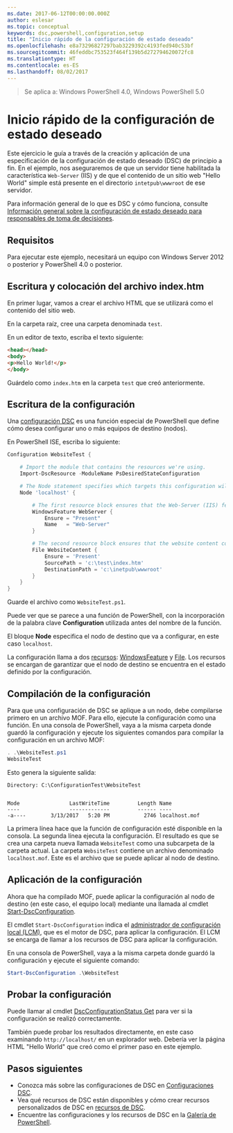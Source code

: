 ```yaml
---
ms.date: 2017-06-12T00:00:00.000Z
author: eslesar
ms.topic: conceptual
keywords: dsc,powershell,configuration,setup
title: "Inicio rápido de la configuración de estado deseado"
ms.openlocfilehash: e8a73296827297bab3229392c4193fed940c53bf
ms.sourcegitcommit: 46feddbc753523f464f139b5d272794620072fc8
ms.translationtype: HT
ms.contentlocale: es-ES
ms.lasthandoff: 08/02/2017
---
```

> Se aplica a: Windows PowerShell 4.0, Windows PowerShell 5.0

# <a name="desired-state-configuration-quick-start"></a>Inicio rápido de la configuración de estado deseado

Este ejercicio le guía a través de la creación y aplicación de una especificación de la configuración de estado deseado (DSC) de principio a fin.
En el ejemplo, nos aseguraremos de que un servidor tiene habilitada la característica `Web-Server` (IIS) y de que el contenido de un sitio web "Hello World" simple está presente en el directorio `intetpub\wwwroot` de ese servidor.

Para información general de lo que es DSC y cómo funciona, consulte [Información general sobre la configuración de estado deseado para responsables de toma de decisiones](decisionMaker.md).

## <a name="requirements"></a>Requisitos

Para ejecutar este ejemplo, necesitará un equipo con Windows Server 2012 o posterior y PowerShell 4.0 o posterior.

## <a name="write-and-place-the-indexhtm-file"></a>Escritura y colocación del archivo index.htm

En primer lugar, vamos a crear el archivo HTML que se utilizará como el contenido del sitio web.

En la carpeta raíz, cree una carpeta denominada `test`.

En un editor de texto, escriba el texto siguiente:

```html
<head></head>
<body>
<p>Hello World!</p>
</body>
```

Guárdelo como `index.htm` en la carpeta `test` que creó anteriormente. 

## <a name="write-the-configuration"></a>Escritura de la configuración

Una [configuración DSC](configurations.md) es una función especial de PowerShell que define cómo desea configurar uno o más equipos de destino (nodos).

En PowerShell ISE, escriba lo siguiente:

```powershell
Configuration WebsiteTest {

    # Import the module that contains the resources we're using.
    Import-DscResource -ModuleName PsDesiredStateConfiguration

    # The Node statement specifies which targets this configuration will be applied to.
    Node 'localhost' {

        # The first resource block ensures that the Web-Server (IIS) feature is enabled.
        WindowsFeature WebServer {
            Ensure = "Present"
            Name   = "Web-Server"
        }

        # The second resource block ensures that the website content copied to the website root folder.
        File WebsiteContent {
            Ensure = 'Present'
            SourcePath = 'c:\test\index.htm'
            DestinationPath = 'c:\inetpub\wwwroot'
        }
    }
}
```

Guarde el archivo como `WebsiteTest.ps1`.

Puede ver que se parece a una función de PowerShell, con la incorporación de la palabra clave **Configuration** utilizada antes del nombre de la función.

El bloque **Node** especifica el nodo de destino que va a configurar, en este caso `localhost`.

La configuración llama a dos [recursos](resources.md): [WindowsFeature](windowsFeatureResource.md) y [File](fileResource.md).
Los recursos se encargan de garantizar que el nodo de destino se encuentra en el estado definido por la configuración.

## <a name="compile-the-configuration"></a>Compilación de la configuración

Para que una configuración de DSC se aplique a un nodo, debe compilarse primero en un archivo MOF.
Para ello, ejecute la configuración como una función.
En una consola de PowerShell, vaya a la misma carpeta donde guardó la configuración y ejecute los siguientes comandos para compilar la configuración en un archivo MOF:

```powershell
. .\WebsiteTest.ps1
WebsiteTest
```

Esto genera la siguiente salida:

```
Directory: C:\ConfigurationTest\WebsiteTest


Mode                LastWriteTime         Length Name
----                -------------         ------ ----
-a----        3/13/2017   5:20 PM           2746 localhost.mof
```

La primera línea hace que la función de configuración esté disponible en la consola.
La segunda línea ejecuta la configuración.
El resultado es que se crea una carpeta nueva llamada `WebsiteTest` como una subcarpeta de la carpeta actual.
La carpeta `WebsiteTest` contiene un archivo denominado `localhost.mof`.
Este es el archivo que se puede aplicar al nodo de destino.

## <a name="apply-the-configuration"></a>Aplicación de la configuración

Ahora que ha compilado MOF, puede aplicar la configuración al nodo de destino (en este caso, el equipo local) mediante una llamada al cmdlet [Start-DscConfiguration](/reference/5.1/PSDesiredStateConfiguration/Start-DscConfiguration).

El cmdlet `Start-DscConfiguration` indica el [administrador de configuración local (LCM)](metaConfig.md), que es el motor de DSC, para aplicar la configuración.
El LCM se encarga de llamar a los recursos de DSC para aplicar la configuración.

En una consola de PowerShell, vaya a la misma carpeta donde guardó la configuración y ejecute el siguiente comando:

```powershell
Start-DscConfiguration .\WebsiteTest
```

## <a name="test-the-configuration"></a>Probar la configuración

Puede llamar al cmdlet [DscConfigurationStatus Get](/reference/5.1/PSDesiredStateConfiguration/Get-DscConfigurationStatus) para ver si la configuración se realizó correctamente. 

También puede probar los resultados directamente, en este caso examinando `http://localhost/` en un explorador web.
Debería ver la página HTML "Hello World" que creó como el primer paso en este ejemplo.

## <a name="next-steps"></a>Pasos siguientes

- Conozca más sobre las configuraciones de DSC en [Configuraciones DSC](configurations.md).
- Vea qué recursos de DSC están disponibles y cómo crear recursos personalizados de DSC en [recursos de DSC](resources.md).
- Encuentre las configuraciones y los recursos de DSC en la [Galería de PowerShell](https://www.powershellgallery.com/).



